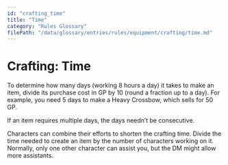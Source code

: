 ```yaml
---
id: "crafting_time"
title: "Time"
category: "Rules Glossary"
filePath: "/data/glossary/entries/rules/equipment/crafting/time.md"
---
```

# Crafting: Time
To determine how many days (working 8 hours a day) it takes to make an item, divide its purchase cost in GP by 10 (round a fraction up to a day). For example, you need 5 days to make a Heavy Crossbow, which sells for 50 GP.

If an item requires multiple days, the days needn’t be consecutive.

Characters can combine their efforts to shorten the crafting time. Divide the time needed to create an item by the number of characters working on it. Normally, only one other character can assist you, but the DM might allow more assistants.